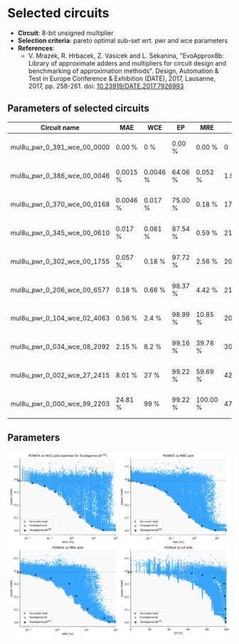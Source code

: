 
Selected circuits
===================
 - **Circuit**: 8-bit unsigned multiplier
 - **Selection criteria**: pareto optimal sub-set wrt. pwr and wce parameters
 - **References**: 
   - V. Mrazek, R. Hrbacek, Z. Vasicek and L. Sekanina, "EvoApprox8b: Library of approximate adders and multipliers for circuit design and benchmarking of approximation methods". Design, Automation & Test in Europe Conference & Exhibition (DATE), 2017, Lausanne, 2017, pp. 258-261. doi: [10.23919/DATE.2017.7926993](https://dx.doi.org/10.23919/DATE.2017.7926993)


Parameters of selected circuits
----------------------------

| Circuit name | MAE | WCE | EP | MRE | MSE | Download |
| --- |  --- | --- | --- | --- | --- | --- | 
| mul8u_pwr_0_391_wce_00_0000 | 0.00 % | 0 % | 0.00 % | 0.00 % | 0 |  [[Verilog<sub>generic</sub>](mul8u_pwr_0_391_wce_00_0000_gen.v)] [[Verilog<sub>PDK45</sub>](mul8u_pwr_0_391_wce_00_0000_pdk45.v)]  [[C](mul8u_pwr_0_391_wce_00_0000.c)] |
| mul8u_pwr_0_386_wce_00_0046 | 0.0015 % | 0.0046 % | 64.06 % | 0.052 % | 1.9 |  [[Verilog<sub>generic</sub>](mul8u_pwr_0_386_wce_00_0046_gen.v)] [[Verilog<sub>PDK45</sub>](mul8u_pwr_0_386_wce_00_0046_pdk45.v)]  [[C](mul8u_pwr_0_386_wce_00_0046.c)] |
| mul8u_pwr_0_370_wce_00_0168 | 0.0046 % | 0.017 % | 75.00 % | 0.18 % | 17 |  [[Verilog<sub>generic</sub>](mul8u_pwr_0_370_wce_00_0168_gen.v)] [[Verilog<sub>PDK45</sub>](mul8u_pwr_0_370_wce_00_0168_pdk45.v)]  [[C](mul8u_pwr_0_370_wce_00_0168.c)] |
| mul8u_pwr_0_345_wce_00_0610 | 0.017 % | 0.061 % | 87.54 % | 0.59 % | 212 |  [[Verilog<sub>generic</sub>](mul8u_pwr_0_345_wce_00_0610_gen.v)] [[Verilog<sub>PDK45</sub>](mul8u_pwr_0_345_wce_00_0610_pdk45.v)]  [[C](mul8u_pwr_0_345_wce_00_0610.c)] |
| mul8u_pwr_0_302_wce_00_1755 | 0.057 % | 0.18 % | 97.72 % | 2.56 % | 2008 |  [[Verilog<sub>generic</sub>](mul8u_pwr_0_302_wce_00_1755_gen.v)] [[Verilog<sub>PDK45</sub>](mul8u_pwr_0_302_wce_00_1755_pdk45.v)]  [[C](mul8u_pwr_0_302_wce_00_1755.c)] |
| mul8u_pwr_0_206_wce_00_6577 | 0.18 % | 0.66 % | 98.37 % | 4.42 % | 21037 |  [[Verilog<sub>generic</sub>](mul8u_pwr_0_206_wce_00_6577_gen.v)] [[Verilog<sub>PDK45</sub>](mul8u_pwr_0_206_wce_00_6577_pdk45.v)]  [[C](mul8u_pwr_0_206_wce_00_6577.c)] |
| mul8u_pwr_0_104_wce_02_4063 | 0.56 % | 2.4 % | 98.99 % | 10.85 % | 209723 |  [[Verilog<sub>generic</sub>](mul8u_pwr_0_104_wce_02_4063_gen.v)] [[Verilog<sub>PDK45</sub>](mul8u_pwr_0_104_wce_02_4063_pdk45.v)]  [[C](mul8u_pwr_0_104_wce_02_4063.c)] |
| mul8u_pwr_0_034_wce_08_2092 | 2.15 % | 8.2 % | 99.16 % | 39.78 % | 3086511 |  [[Verilog<sub>generic</sub>](mul8u_pwr_0_034_wce_08_2092_gen.v)] [[Verilog<sub>PDK45</sub>](mul8u_pwr_0_034_wce_08_2092_pdk45.v)]  [[C](mul8u_pwr_0_034_wce_08_2092.c)] |
| mul8u_pwr_0_002_wce_27_2415 | 8.01 % | 27 % | 99.22 % | 59.69 % | 42811074 |  [[Verilog<sub>generic</sub>](mul8u_pwr_0_002_wce_27_2415_gen.v)] [[Verilog<sub>PDK45</sub>](mul8u_pwr_0_002_wce_27_2415_pdk45.v)]  [[C](mul8u_pwr_0_002_wce_27_2415.c)] |
| mul8u_pwr_0_000_wce_99_2203 | 24.81 % | 99 % | 99.22 % | 100.00 % | 471649806 |  [[Verilog<sub>generic</sub>](mul8u_pwr_0_000_wce_99_2203_gen.v)] [[Verilog<sub>PDK45</sub>](mul8u_pwr_0_000_wce_99_2203_pdk45.v)]  [[C](mul8u_pwr_0_000_wce_99_2203.c)] |
    
Parameters
--------------
![Parameters figure](fig.png)
             